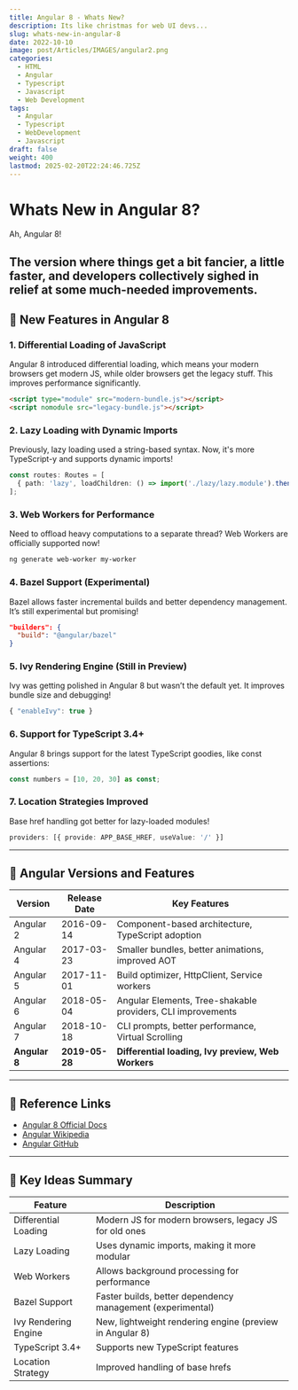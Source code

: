 ```yaml
---
title: Angular 8 - Whats New?
description: Its like christmas for web UI devs...
slug: whats-new-in-angular-8
date: 2022-10-10
image: post/Articles/IMAGES/angular2.png
categories:
  - HTML
  - Angular
  - Typescript
  - Javascript
  - Web Development
tags:
  - Angular
  - Typescript
  - WebDevelopment
  - Javascript
draft: false
weight: 400
lastmod: 2025-02-20T22:24:46.725Z
---
```

# Whats New in Angular 8?

Ah, Angular 8!

## The version where things get a bit fancier, a little faster, and developers collectively sighed in relief at some much-needed improvements.

## 🚀 New Features in Angular 8

### 1. Differential Loading of JavaScript

Angular 8 introduced differential loading, which means your modern browsers get modern JS, while older browsers get the legacy stuff. This improves performance significantly.

```html
<script type="module" src="modern-bundle.js"></script>
<script nomodule src="legacy-bundle.js"></script>
```

### 2. Lazy Loading with Dynamic Imports

Previously, lazy loading used a string-based syntax. Now, it's more TypeScript-y and supports dynamic imports!

```typescript
const routes: Routes = [
  { path: 'lazy', loadChildren: () => import('./lazy/lazy.module').then(m => m.LazyModule) }
];
```

### 3. Web Workers for Performance

Need to offload heavy computations to a separate thread? Web Workers are officially supported now!

```bash
ng generate web-worker my-worker
```

### 4. Bazel Support (Experimental)

Bazel allows faster incremental builds and better dependency management. It’s still experimental but promising!

```json
"builders": {
  "build": "@angular/bazel"
}
```

### 5. Ivy Rendering Engine (Still in Preview)

Ivy was getting polished in Angular 8 but wasn’t the default yet. It improves bundle size and debugging!

```typescript
{ "enableIvy": true }
```

### 6. Support for TypeScript 3.4+

Angular 8 brings support for the latest TypeScript goodies, like const assertions:

```typescript
const numbers = [10, 20, 30] as const;
```

### 7. Location Strategies Improved

Base href handling got better for lazy-loaded modules!

```typescript
providers: [{ provide: APP_BASE_HREF, useValue: '/' }]
```

***

## 📜 Angular Versions and Features

| Version       | Release Date   | Key Features                                                |
| ------------- | -------------- | ----------------------------------------------------------- |
| Angular 2     | 2016-09-14     | Component-based architecture, TypeScript adoption           |
| Angular 4     | 2017-03-23     | Smaller bundles, better animations, improved AOT            |
| Angular 5     | 2017-11-01     | Build optimizer, HttpClient, Service workers                |
| Angular 6     | 2018-05-04     | Angular Elements, Tree-shakable providers, CLI improvements |
| Angular 7     | 2018-10-18     | CLI prompts, better performance, Virtual Scrolling          |
| **Angular 8** | **2019-05-28** | **Differential loading, Ivy preview, Web Workers**          |

<!-- 
| Angular 9  | 2020-02-06  | Ivy by default, smaller bundles, improved testing |
| Angular 10 | 2020-06-24  | Stricter settings, TypeScript 3.9+, better warnings |
| Angular 11 | 2020-11-11  | Faster builds, HMR support, stricter types |
| Angular 12 | 2021-05-12  | View Engine removed, Ivy improvements, Webpack 5 |
| Angular 13 | 2021-11-03  | No more IE11, Angular Test improvements, faster builds |
| Angular 14 | 2022-06-02  | Typed forms, Standalone components, more CLI power |
| Angular 15 | 2022-11-16  | Directive Composition API, better performance |
| Angular 16 | 2023-05-03  | Reactivity model updates, Signal API |
-->

***

## 🔗 Reference Links

* [Angular 8 Official Docs](https://angular.io/)
* [Angular Wikipedia](https://en.wikipedia.org/wiki/Angular_\(web_framework\))
* [Angular GitHub](https://github.com/angular/angular)

***

## 📝 Key Ideas Summary

| Feature              | Description                                                |
| -------------------- | ---------------------------------------------------------- |
| Differential Loading | Modern JS for modern browsers, legacy JS for old ones      |
| Lazy Loading         | Uses dynamic imports, making it more modular               |
| Web Workers          | Allows background processing for performance               |
| Bazel Support        | Faster builds, better dependency management (experimental) |
| Ivy Rendering Engine | New, lightweight rendering engine (preview in Angular 8)   |
| TypeScript 3.4+      | Supports new TypeScript features                           |
| Location Strategy    | Improved handling of base hrefs                            |
